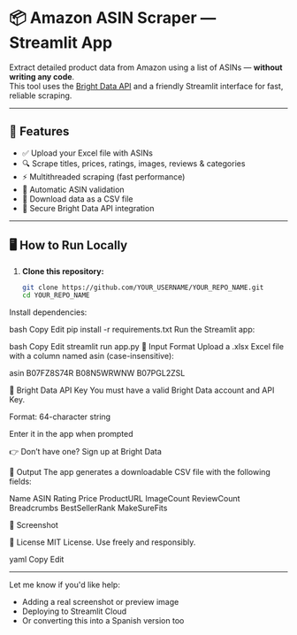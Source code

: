 # 📦 Amazon ASIN Scraper — Streamlit App

Extract detailed product data from Amazon using a list of ASINs — **without writing any code**.  
This tool uses the [Bright Data API](https://brightdata.com) and a friendly Streamlit interface for fast, reliable scraping.

---

## 🚀 Features

- ✅ Upload your Excel file with ASINs
- 🔍 Scrape titles, prices, ratings, images, reviews & categories
- ⚡ Multithreaded scraping (fast performance)
- 🧠 Automatic ASIN validation
- 📄 Download data as a CSV file
- 🔐 Secure Bright Data API integration

---

## 🖥 How to Run Locally

1. **Clone this repository:**
   ```bash
   git clone https://github.com/YOUR_USERNAME/YOUR_REPO_NAME.git
   cd YOUR_REPO_NAME
Install dependencies:

bash
Copy
Edit
pip install -r requirements.txt
Run the Streamlit app:

bash
Copy
Edit
streamlit run app.py
📁 Input Format
Upload a .xlsx Excel file with a column named asin (case-insensitive):

asin
B07FZ8S74R
B08N5WRWNW
B07PGL2ZSL

🔑 Bright Data API Key
You must have a valid Bright Data account and API Key.

Format: 64-character string

Enter it in the app when prompted

👉 Don’t have one? Sign up at Bright Data

📄 Output
The app generates a downloadable CSV file with the following fields:

Name	ASIN	Rating	Price	ProductURL	ImageCount	ReviewCount	Breadcrumbs	BestSellerRank	MakeSureFits

📸 Screenshot

📝 License
MIT License. Use freely and responsibly.

yaml
Copy
Edit

---

Let me know if you'd like help:
- Adding a real screenshot or preview image
- Deploying to Streamlit Cloud
- Or converting this into a Spanish version too









